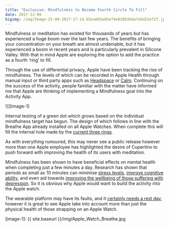 ```yaml
---
title: "Exclusive: Mindfulness to Become Fourth Circle To Fill"
date: 2017-12-09
bigimg: /img/Image-25-09-2017-17-14.b5ea665e05e74e828b36da7e9a52ef2f.jpeg
---
```

Mindfulness or meditation has existed for thousands of years but has experienced a huge boom over the last few years. The benefits of  bringing your concentration on your breath are almost undeniable, but it has experienced a boom in recent years and is particularly prevalent in Silicone Valley. With that in mind Apple are exploring the option to add the practice as a fourth ‘ring’ to fill. 

Through the use of differential privacy, Apple have been tracking the rise of mindfulness. The levels of which can be recorded in Apple Health through manual input or third party apps such as [Headspace][1] or [Calm][2]. Continuing on the success of the activity, people familiar with the matter have informed me that Apple are thinking of implementing a Mindfulness goal into the Activity App. 

![][image-1]

Internal testing of a green dot which grows based on the individual mindfulness target has begun. The design of which follows in line with the Breathe App already installed on all Apple Watches. When complete this will fill the internal hole made by the [current three rings][3]. 

As with everything rumoured, this may never see a public release however more than one Apple employee has highlighted the desire of Cupertino to push forward with improving the health of its users with meditation. 

Mindfulness has been shown to have beneficial effects on mental health when completing just a few minutes a day. Research has shown that periods as small as 10 minutes can minimise [stress levels][4], [improve cognitive ability][5], and even aid towards [improving the wellbeing of those suffering with depression][6]. So it is obvious why Apple would want to build the activity into the Apple watch.

The wearable platform may have its faults, and it [certainly needs a rest day][7], however it is great to see Apple take into account more than just the physical health of those strapping on an Apple Watch.

[1]:	https://itunes.apple.com/gb/app/headspace-guided-meditation/id493145008?mt=8&at=100ltj4
[2]:	http://Calm.com%0Ahttps://itunes.apple.com/gb/app/calm/id571800810?mt=8&at=100ltj4
[3]:	https://www.gr36.com/post/2017-10-12-filling-those-rings/
[4]:	https://link.springer.com/article/10.1023/A:1018700829825?LI=true
[5]:	https://link.springer.com/article/10.1023/B:COTR.0000045557.15923.96
[6]:	http://www.independent.co.uk/news/science/mindfulness-therapy-depression-anti-depressants-mental-health-research-meditation-a7003546.html
[7]:	https://www.gr36.com/post/2017-11-29-we-need-a-rest/

[image-1]:	{{ site.baseurl }}/img/Apple_Watch_Breathe.jpg